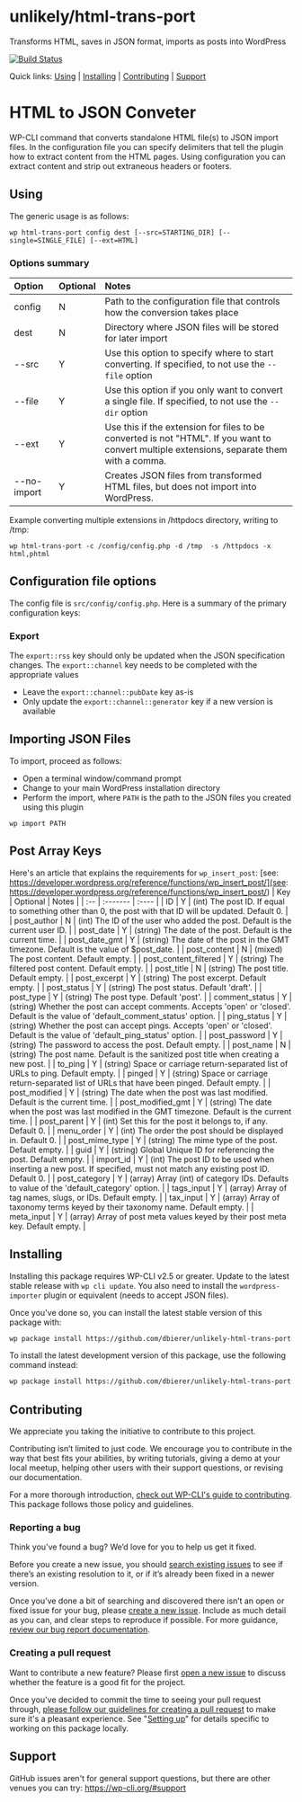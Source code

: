 unlikely/html-trans-port
========================

Transforms HTML, saves in JSON format, imports as posts into WordPress

[![Build Status](https://travis-ci.org/unlikely/html-trans-port.svg?branch=master)](https://travis-ci.org/unlikely/html-trans-port)

Quick links: [Using](#using) | [Installing](#installing) | [Contributing](#contributing) | [Support](#support)

# HTML to JSON Conveter
WP-CLI command that converts standalone HTML file(s) to JSON import files.
In the configuration file you can specify delimiters that tell the plugin how to extract content from the HTML pages.
Using configuration you can extract content and strip out extraneous headers or footers.

## Using
The generic usage is as follows:
```
wp html-trans-port config dest [--src=STARTING_DIR] [--single=SINGLE_FILE] [--ext=HTML]
```

### Options summary

| Option   | Optional | Notes |
| :------- | :------- | :---- |
| config | N | Path to the configuration file that controls how the conversion takes place |
| dest   | N | Directory where JSON files will be stored for later import |
| --src  | Y | Use this option to specify where to start converting.  If specified, to not use the `--file` option |
| --file | Y | Use this option if you only want to convert a single file.  If specified, to not use the `--dir` option |
| --ext  | Y | Use this if the extension for files to be converted is not "HTML".  If you want to convert multiple extensions, separate them with a comma. |
| --no-import | Y | Creates JSON files from transformed HTML files, but does not import into WordPress. |

Example converting multiple extensions in /httpdocs directory, writing to /tmp:
```
wp html-trans-port -c /config/config.php -d /tmp  -s /httpdocs -x html,phtml
```


## Configuration file options
The config file is `src/config/config.php`.
Here is a summary of the primary configuration keys:

### Export
The `export::rss` key should only be updated when the JSON specification changes.
The `export::channel` key needs to be completed with the appropriate values
* Leave the `export::channel::pubDate` key as-is
* Only update the `export::channel::generator` key if a new version is available

## Importing JSON Files
To import, proceed as follows:
* Open a terminal window/command prompt
* Change to your main WordPress installation directory
* Perform the import, where `PATH` is the path to the JSON files you created using this plugin
```
wp import PATH
```

## Post Array Keys
Here's an article that explains the requirements for `wp_insert_post`:
[see: https://developer.wordpress.org/reference/functions/wp_insert_post/](see: https://developer.wordpress.org/reference/functions/wp_insert_post/)
| Key | Optional | Notes |
| :-- | :------- | :---- |
| ID  | Y | (int) The post ID. If equal to something other than 0, the post with that ID will be updated. Default 0. |
| post_author | N | (int) The ID of the user who added the post. Default is the current user ID. |
| post_date | Y | (string) The date of the post. Default is the current time. |
| post_date_gmt | Y | (string) The date of the post in the GMT timezone. Default is the value of $post_date. |
| post_content | N | (mixed) The post content. Default empty. |
| post_content_filtered | Y |  (string) The filtered post content. Default empty. |
| post_title | N |  (string) The post title. Default empty. |
| post_excerpt | Y |  (string) The post excerpt. Default empty. |
| post_status | Y | (string) The post status. Default 'draft'. |
| post_type | Y | (string) The post type. Default 'post'. |
| comment_status | Y | (string) Whether the post can accept comments. Accepts 'open' or 'closed'. Default is the value of 'default_comment_status' option. |
| ping_status | Y | (string) Whether the post can accept pings. Accepts 'open' or 'closed'. Default is the value of 'default_ping_status' option. |
| post_password | Y | (string) The password to access the post. Default empty. |
| post_name | N |  (string) The post name. Default is the sanitized post title when creating a new post. |
| to_ping | Y | (string) Space or carriage return-separated list of URLs to ping. Default empty. |
| pinged | Y | (string) Space or carriage return-separated list of URLs that have been pinged. Default empty. |
| post_modified | Y | (string) The date when the post was last modified. Default is the current time. |
| post_modified_gmt | Y | (string) The date when the post was last modified in the GMT timezone. Default is the current time. |
| post_parent | Y | (int) Set this for the post it belongs to, if any. Default 0. |
| menu_order | Y | (int) The order the post should be displayed in. Default 0. |
| post_mime_type | Y | (string) The mime type of the post. Default empty. |
| guid | Y | (string) Global Unique ID for referencing the post. Default empty. |
| import_id | Y | (int) The post ID to be used when inserting a new post. If specified, must not match any existing post ID. Default 0. |
| post_category | Y | (array) Array (int) of category IDs. Defaults to value of the 'default_category' option. |
| tags_input | Y | (array) Array of tag names, slugs, or IDs. Default empty. |
| tax_input | Y | (array) Array of taxonomy terms keyed by their taxonomy name. Default empty. |
| meta_input | Y | (array) Array of post meta values keyed by their post meta key. Default empty. |


## Installing

Installing this package requires WP-CLI v2.5 or greater. Update to the latest stable release with `wp cli update`.
You also need to install the `wordpress-importer` plugin or equivalent (needs to accept JSON files).

Once you've done so, you can install the latest stable version of this package with:

```bash
wp package install https://github.com/dbierer/unlikely-html-trans-port:@stable
```

To install the latest development version of this package, use the following command instead:

```bash
wp package install https://github.com/dbierer/unlikely-html-trans-port:dev-main
```

## Contributing

We appreciate you taking the initiative to contribute to this project.

Contributing isn’t limited to just code. We encourage you to contribute in the way that best fits your abilities, by writing tutorials, giving a demo at your local meetup, helping other users with their support questions, or revising our documentation.

For a more thorough introduction, [check out WP-CLI's guide to contributing](https://make.wordpress.org/cli/handbook/contributing/). This package follows those policy and guidelines.

### Reporting a bug

Think you’ve found a bug? We’d love for you to help us get it fixed.

Before you create a new issue, you should [search existing issues](https://github.com/unlikely/html-trans-port/issues?q=label%3Abug%20) to see if there’s an existing resolution to it, or if it’s already been fixed in a newer version.

Once you’ve done a bit of searching and discovered there isn’t an open or fixed issue for your bug, please [create a new issue](https://github.com/unlikely/html-trans-port/issues/new). Include as much detail as you can, and clear steps to reproduce if possible. For more guidance, [review our bug report documentation](https://make.wordpress.org/cli/handbook/bug-reports/).

### Creating a pull request

Want to contribute a new feature? Please first [open a new issue](https://github.com/dbierer/unlikely-html-trans-port/issues/new) to discuss whether the feature is a good fit for the project.

Once you've decided to commit the time to seeing your pull request through, [please follow our guidelines for creating a pull request](https://make.wordpress.org/cli/handbook/pull-requests/) to make sure it's a pleasant experience. See "[Setting up](https://make.wordpress.org/cli/handbook/pull-requests/#setting-up)" for details specific to working on this package locally.

## Support

GitHub issues aren't for general support questions, but there are other venues you can try: https://wp-cli.org/#support


